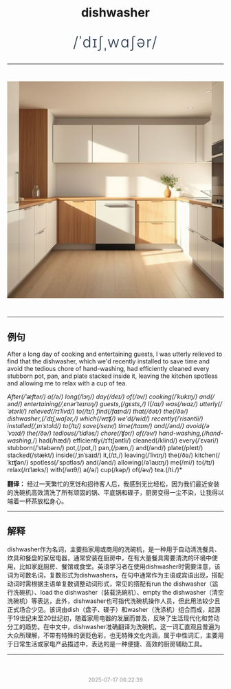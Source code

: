 <div align="center">

# dishwasher

<div style="margin: 30px 0;">
<h1 style="font-size: 2.5em; font-weight: 300; letter-spacing: 2px; margin: 0; color: #2c3e50;">
/ˈdɪʃˌwɑʃər/
</h1>
</div>

</div>

---

<div align="center" style="margin: 40px 0;">

![dishwasher](images/dishwasher.png)

</div>

---

## 例句

After a long day of cooking and entertaining guests, I was utterly relieved to find that the dishwasher, which we'd recently installed to save time and avoid the tedious chore of hand-washing, had efficiently cleaned every stubborn pot, pan, and plate stacked inside it, leaving the kitchen spotless and allowing me to relax with a cup of tea.

*After(/ˈæftər/) a(/ə/) long(/lɔŋ/) day(/deɪ/) of(/əv/) cooking(/ˈkʊkɪŋ/) and(/ənd/) entertaining(/ˌɛnərˈteɪnɪŋ/) guests,(/gɛsts,/) I(/aɪ/) was(/wɑz/) utterly(/ˈətərli/) relieved(/rɪˈlivd/) to(/tɪ/) find(/faɪnd/) that(/ðət/) the(/ðə/) dishwasher,(/ˈdɪʃˌwɑʃər,/) which(/wɪʧ/) we'd(/wid/) recently(/ˈrisəntli/) installed(/ˌɪnˈstɔld/) to(/tɪ/) save(/seɪv/) time(/taɪm/) and(/ənd/) avoid(/əˈvɔɪd/) the(/ðə/) tedious(/ˈtidiəs/) chore(/ʧɔr/) of(/əv/) hand-washing,(/hand-washing*,/) had(/hæd/) efficiently(/ɪˈfɪʃəntli/) cleaned(/klind/) every(/ˈɛvəri/) stubborn(/ˈstəbərn/) pot,(/pɑt,/) pan,(/pæn,/) and(/ənd/) plate(/pleɪt/) stacked(/stækt/) inside(/ˌɪnˈsaɪd/) it,(/ɪt,/) leaving(/ˈlivɪŋ/) the(/ðə/) kitchen(/ˈkɪʧən/) spotless(/ˈspɑtləs/) and(/ənd/) allowing(/əˈlaʊɪŋ/) me(/mi/) to(/tɪ/) relax(/rɪˈlæks/) with(/wɪθ/) a(/ə/) cup(/kəp/) of(/əv/) tea.(/ti./)*

**翻译：** 经过一天繁忙的烹饪和招待客人后，我感到无比轻松，因为我们最近安装的洗碗机高效清洗了所有顽固的锅、平底锅和碟子，厨房变得一尘不染，让我得以端着一杯茶放松身心。

---

## 解释

dishwasher作为名词，主要指家用或商用的洗碗机，是一种用于自动清洗餐具、炊具和餐盘的家居电器，通常安装在厨房中，在有大量餐具需要清洗的环境中使用，比如家庭厨房、餐馆或食堂。英语学习者在使用dishwasher时需要注意，该词为可数名词，复数形式为dishwashers，在句中通常作为主语或宾语出现，搭配动词时需根据主语单复数调整动词形式，常见的搭配有run the dishwasher（运行洗碗机）、load the dishwasher（装载洗碗机）、empty the dishwasher（清空洗碗机）等表达，此外，dishwasher也可指代洗碗机操作人员，但此用法较少且正式场合少见。该词由dish（盘子、碟子）和washer（洗涤机）组合而成，起源于19世纪末至20世纪初，随着家用电器的发展而普及，反映了生活现代化和劳动分工的趋势。在中文中，dishwasher准确翻译为洗碗机，这一词汇直观且普遍为大众所理解，不带有特殊的褒贬色彩，也无特殊文化内涵，属于中性词汇，主要用于日常生活或家电产品描述中，表达的是一种便捷、高效的厨房辅助工具。


---

<div align="center" style="margin-top: 50px;">
<small style="color: #999; font-size: 0.9em;">2025-07-17 06:22:39</small>
</div>
